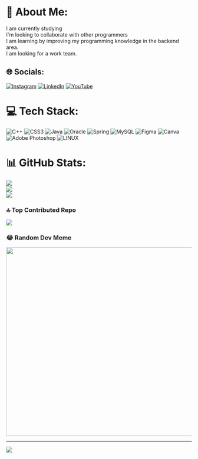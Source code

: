 # 💫 About Me:
I am currently studying<br>I'm looking to collaborate with other programmers<br>I am learning by improving my programming knowledge in the backend area.<br>I am looking for a work team.


## 🌐 Socials:
[![Instagram](https://img.shields.io/badge/Instagram-%23E4405F.svg?logo=Instagram&logoColor=white)](https://instagram.com/stbn27) [![LinkedIn](https://img.shields.io/badge/LinkedIn-%230077B5.svg?logo=linkedin&logoColor=white)](https://linkedin.com/in/willystbn) [![YouTube](https://img.shields.io/badge/YouTube-%23FF0000.svg?logo=YouTube&logoColor=white)](https://youtube.com/@@WillyEsteban27) 

# 💻 Tech Stack:
![C++](https://img.shields.io/badge/c++-%2300599C.svg?style=for-the-badge&logo=c%2B%2B&logoColor=white) ![CSS3](https://img.shields.io/badge/css3-%231572B6.svg?style=for-the-badge&logo=css3&logoColor=white) ![Java](https://img.shields.io/badge/java-%23ED8B00.svg?style=for-the-badge&logo=java&logoColor=white) ![Oracle](https://img.shields.io/badge/Oracle-F80000?style=for-the-badge&logo=oracle&logoColor=white) ![Spring](https://img.shields.io/badge/spring-%236DB33F.svg?style=for-the-badge&logo=spring&logoColor=white) ![MySQL](https://img.shields.io/badge/mysql-%2300f.svg?style=for-the-badge&logo=mysql&logoColor=white) 	![Figma](https://img.shields.io/badge/figma-%23F24E1E.svg?style=for-the-badge&logo=figma&logoColor=white) ![Canva](https://img.shields.io/badge/Canva-%2300C4CC.svg?style=for-the-badge&logo=Canva&logoColor=white) ![Adobe Photoshop](https://img.shields.io/badge/adobephotoshop-%2331A8FF.svg?style=for-the-badge&logo=adobephotoshop&logoColor=white) ![LINUX](https://img.shields.io/badge/Linux-FCC624?style=for-the-badge&logo=linux&logoColor=black)
# 📊 GitHub Stats:
![](https://github-readme-stats.vercel.app/api?username=stbn27&theme=tokyonight&hide_border=false&include_all_commits=false&count_private=true)<br/>
![](https://github-readme-streak-stats.herokuapp.com/?user=stbn27&theme=tokyonight&hide_border=false)<br/>
![](https://github-readme-stats.vercel.app/api/top-langs/?username=stbn27&theme=tokyonight&hide_border=false&include_all_commits=false&count_private=true&layout=compact)

### 🔝 Top Contributed Repo
![](https://github-contributor-stats.vercel.app/api?username=stbn27&limit=5&theme=dark&combine_all_yearly_contributions=true)

### 😂 Random Dev Meme
<img src="https://rm.up.railway.app/" width="512px"/>

---
[![](https://visitcount.itsvg.in/api?id=stbn27&icon=3&color=11)](https://visitcount.itsvg.in)

<!-- Proudly created with GPRM ( https://gprm.itsvg.in ) -->
